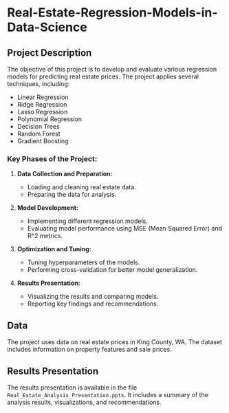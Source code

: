 # Real-Estate-Regression-Models-in-Data-Science

## Project Description

The objective of this project is to develop and evaluate various regression models for predicting real estate prices. The project applies several techniques, including:
- Linear Regression
- Ridge Regression
- Lasso Regression
- Polynomial Regression
- Decision Trees
- Random Forest
- Gradient Boosting

### Key Phases of the Project:

1. **Data Collection and Preparation:**
   - Loading and cleaning real estate data.
   - Preparing the data for analysis.

2. **Model Development:**
   - Implementing different regression models.
   - Evaluating model performance using MSE (Mean Squared Error) and R^2 metrics.

3. **Optimization and Tuning:**
   - Tuning hyperparameters of the models.
   - Performing cross-validation for better model generalization.

4. **Results Presentation:**
   - Visualizing the results and comparing models.
   - Reporting key findings and recommendations.

## Data

The project uses data on real estate prices in King County, WA. The dataset includes information on property features and sale prices.

## Results Presentation

The results presentation is available in the file `Real_Estate_Analysis_Presentation.pptx`. It includes a summary of the analysis results, visualizations, and recommendations.
